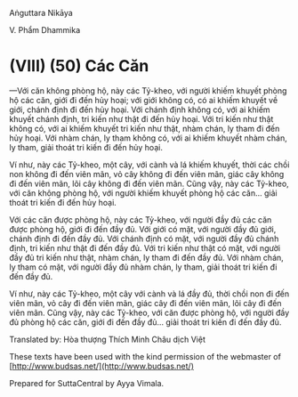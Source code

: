  

Aṅguttara Nikāya

V. Phẩm Dhammika

# (VIII) (50) Các Căn

—Với căn không phòng hộ, này các Tỷ-kheo, với người khiếm khuyết phòng hộ các căn, giới đi đến hủy hoại; với giới không có, có ai khiếm khuyết về giới, chánh định đi đến hủy hoại. Với chánh định không có, với ai khiếm khuyết chánh định, tri kiến như thật đi đến hủy hoại. Với tri kiến như thật không có, với ai khiếm khuyết tri kiến như thật, nhàm chán, ly tham đi đến hủy hoại. Với nhàm chán, ly tham không có, với ai khiếm khuyết nhàm chán, ly tham, giải thoát tri kiến đi đến hủy hoại.

Ví như, này các Tỷ-kheo, một cây, với cành và lá khiếm khuyết, thời các chồi non không đi đến viên mãn, vỏ cây không đi đến viên mãn, giác cây không đi đến viên mãn, lõi cây không đi đến viên mãn. Cũng vậy, này các Tỷ-kheo, với căn không phòng hộ, với người khiếm khuyết phòng hộ các căn... giải thoát tri kiến đi đến hủy hoại.

Với các căn được phòng hộ, này các Tỷ-kheo, với người đầy đủ các căn được phòng hộ, giới đi đến đầy đủ. Với giới có mặt, với người đầy đủ giới, chánh định đi đến đầy đủ. Với chánh định có mặt, với người đầy đủ chánh định, tri kiến như thật đi đến đầy đủ. Với tri kiến như thật có mặt, với người đầy đủ tri kiến như thật, nhàm chán, ly tham đi đến đầy đủ. Với nhàm chán, ly tham có mặt, với người đầy đủ nhàm chán, ly tham, giải thoát tri kiến đi đến đầy đủ.

Ví như, này các Tỷ-kheo, một cây với cành và lá đầy đủ, thời chồi non đi đến viên mãn, vỏ cây đi đến viên mãn, giác cây đi đến viên mãn, lõi cây đi đến viên mãn. Cũng vậy, này các Tỷ-kheo, với căn được phòng hộ, với người đầy đủ phòng hộ các căn, giới đi đến đầy đủ... giải thoát tri kiến đi đến đầy đủ.

Translated by: Hòa thượng Thích Minh Châu dịch Việt

These texts have been used with the kind permission of the webmaster of [http://www.budsas.net/](http://www.budsas.net/)

Prepared for SuttaCentral by Ayya Vimala.